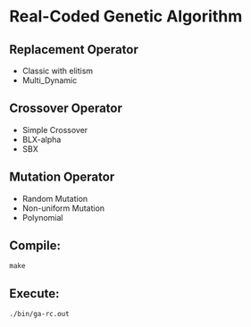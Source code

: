 # Real-Coded Genetic Algorithm

## Replacement Operator

- Classic with elitism
- Multi_Dynamic

## Crossover Operator

- Simple Crossover
- BLX-alpha
- SBX

## Mutation Operator

- Random Mutation
- Non-uniform Mutation
- Polynomial

## Compile: 

```
make
```

## Execute:

```
./bin/ga-rc.out
```
